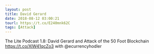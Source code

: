 ```yaml
---
layout: post
title: David Gerard
date: 2018-08-12 03:00:21
tourl: https://t.co/E240mnk62C
tags: [Attack]
---
```

The Lite Podcast 1.8: David Gerard and Attack of the 50 Foot Blockchain https://t.co/XlW41qcZo3 with @ecurrencyhodler